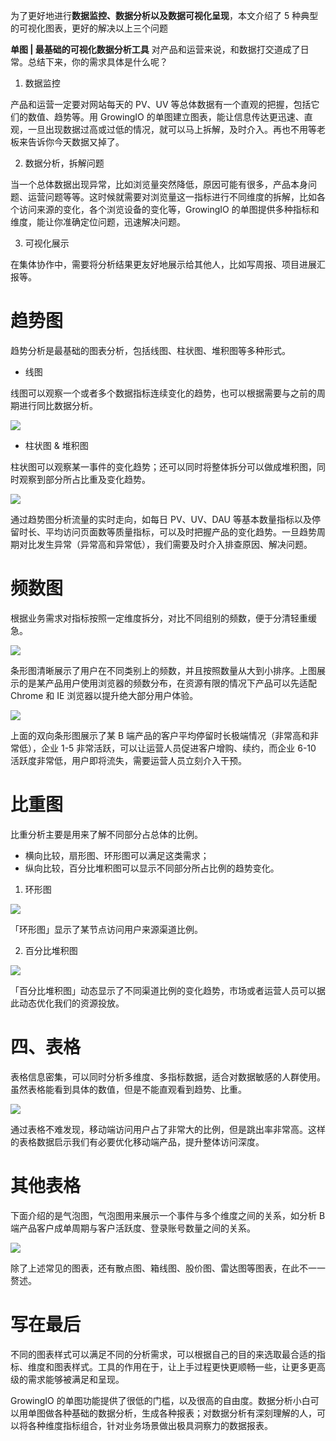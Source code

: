 为了更好地进行**数据监控、数据分析以及数据可视化呈现**，本文介绍了 5 种典型的可视化图表，更好的解决以上三个问题

**单图 | 最基础的可视化数据分析工具**
对产品和运营来说，和数据打交道成了日常。总结下来，你的需求具体是什么呢？

1. 数据监控

产品和运营一定要对网站每天的 PV、UV 等总体数据有一个直观的把握，包括它们的数值、趋势等。用 GrowingIO 的单图建立图表，能让信息传达更迅速、直观，一旦出现数据过高或过低的情况，就可以马上拆解，及时介入。再也不用等老板来告诉你今天数据又掉了。

2. 数据分析，拆解问题

当一个总体数据出现异常，比如浏览量突然降低，原因可能有很多，产品本身问题、运营问题等等。这时候就需要对浏览量这一指标进行不同维度的拆解，比如各个访问来源的变化，各个浏览设备的变化等，GrowingIO 的单图提供多种指标和维度，能让你准确定位问题，迅速解决问题。

3. 可视化展示

在集体协作中，需要将分析结果更友好地展示给其他人，比如写周报、项目进展汇报等。

# 趋势图

趋势分析是最基础的图表分析，包括线图、柱状图、堆积图等多种形式。

- 线图

线图可以观察一个或者多个数据指标连续变化的趋势，也可以根据需要与之前的周期进行同比数据分析。

![](https://gitee.com/liuhuihe/Ehe/raw/master/images/PART5--数据分析可视化-20210110-135302-667975)



- 柱状图 & 堆积图

柱状图可以观察某一事件的变化趋势；还可以同时将整体拆分可以做成堆积图，同时观察到部分所占比重及变化趋势。

![](https://gitee.com/liuhuihe/Ehe/raw/master/images/PART5--数据分析可视化-20210110-135302-683932)

通过趋势图分析流量的实时走向，如每日 PV、UV、DAU 等基本数量指标以及停留时长、平均访问页面数等质量指标，可以及时把握产品的变化趋势。一旦趋势周期对比发生异常（异常高和异常低），我们需要及时介入排查原因、解决问题。

# 频数图

根据业务需求对指标按照一定维度拆分，对比不同组别的频数，便于分清轻重缓急。

![](https://gitee.com/liuhuihe/Ehe/raw/master/images/PART5--数据分析可视化-20210110-135302-699758)

条形图清晰展示了用户在不同类别上的频数，并且按照数量从大到小排序。上图展示的是某产品用户使用浏览器的频数分布，在资源有限的情况下产品可以先适配 Chrome 和 IE 浏览器以提升绝大部分用户体验。

 ![](https://gitee.com/liuhuihe/Ehe/raw/master/images/PART5--数据分析可视化-20210110-135302-715723)



上面的双向条形图展示了某 B 端产品的客户平均停留时长极端情况（非常高和非常低），企业 1-5 非常活跃，可以让运营人员促进客户增购、续约，而企业 6-10 活跃度非常低，用户即将流失，需要运营人员立刻介入干预。

# 比重图

比重分析主要是用来了解不同部分占总体的比例。

- 横向比较，扇形图、环形图可以满足这类需求；
- 纵向比较，百分比堆积图可以显示不同部分所占比例的趋势变化。

1. 环形图

![](https://gitee.com/liuhuihe/Ehe/raw/master/images/PART5--数据分析可视化-20210110-135302-730677)

「环形图」显示了某节点访问用户来源渠道比例。

2. 百分比堆积图

![](https://gitee.com/liuhuihe/Ehe/raw/master/images/PART5--数据分析可视化-20210110-135302-746635)

「百分比堆积图」动态显示了不同渠道比例的变化趋势，市场或者运营人员可以据此动态优化我们的资源投放。

# 四、表格

表格信息密集，可以同时分析多维度、多指标数据，适合对数据敏感的人群使用。虽然表格能看到具体的数值，但是不能直观看到趋势、比重。

![](https://gitee.com/liuhuihe/Ehe/raw/master/images/PART5--数据分析可视化-20210110-135302-761595)

通过表格不难发现，移动端访问用户占了非常大的比例，但是跳出率非常高。这样的表格数据启示我们有必要优化移动端产品，提升整体访问深度。

# 其他表格

下面介绍的是气泡图，气泡图用来展示一个事件与多个维度之间的关系，如分析 B 端产品客户成单周期与客户活跃度、登录账号数量之间的关系。

![](https://gitee.com/liuhuihe/Ehe/raw/master/images/PART5--数据分析可视化-20210110-135302-776555)

除了上述常见的图表，还有散点图、箱线图、股价图、雷达图等图表，在此不一一赘述。

# 写在最后

不同的图表样式可以满足不同的分析需求，可以根据自己的目的来选取最合适的指标、维度和图表样式。工具的作用在于，让上手过程更快更顺畅一些，让更多更高级的需求能够被满足和呈现。

GrowingIO 的单图功能提供了很低的门槛，以及很高的自由度。数据分析小白可以用单图做各种基础的数据分析，生成各种报表；对数据分析有深刻理解的人，可以将各种维度指标组合，针对业务场景做出极具洞察力的数据报表。
